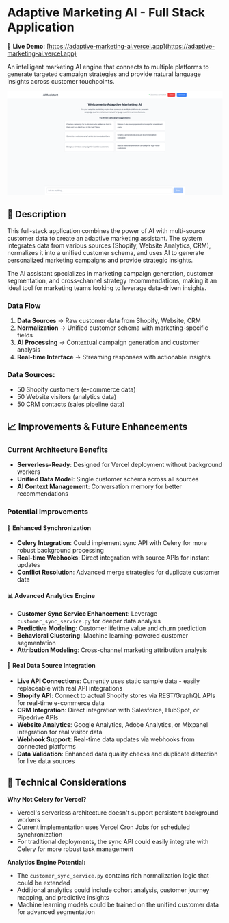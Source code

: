 # Adaptive Marketing AI - Full Stack Application

🚀 **Live Demo**: [https://adaptive-marketing-ai.vercel.app](https://adaptive-marketing-ai.vercel.app)

An intelligent marketing AI engine that connects to multiple platforms to generate targeted campaign strategies and provide natural language insights across customer touchpoints.

![Adaptive Marketing AI Screenshot](sample.png)

## 🎯 Description

This full-stack application combines the power of AI with multi-source customer data to create an adaptive marketing assistant. The system integrates data from various sources (Shopify, Website Analytics, CRM), normalizes it into a unified customer schema, and uses AI to generate personalized marketing campaigns and provide strategic insights.

The AI assistant specializes in marketing campaign generation, customer segmentation, and cross-channel strategy recommendations, making it an ideal tool for marketing teams looking to leverage data-driven insights.

### Data Flow
1. **Data Sources** → Raw customer data from Shopify, Website, CRM
2. **Normalization** → Unified customer schema with marketing-specific fields
3. **AI Processing** → Contextual campaign generation and customer analysis
4. **Real-time Interface** → Streaming responses with actionable insights

### Data Sources:
- 50 Shopify customers (e-commerce data)
- 50 Website visitors (analytics data)  
- 50 CRM contacts (sales pipeline data)

## 📈 Improvements & Future Enhancements

### Current Architecture Benefits
- **Serverless-Ready**: Designed for Vercel deployment without background workers
- **Unified Data Model**: Single customer schema across all sources
- **AI Context Management**: Conversation memory for better recommendations

### Potential Improvements

#### 🔄 Enhanced Synchronization
- **Celery Integration**: Could implement sync API with Celery for more robust background processing
- **Real-time Webhooks**: Direct integration with source APIs for instant updates
- **Conflict Resolution**: Advanced merge strategies for duplicate customer data

#### 📊 Advanced Analytics Engine
- **Customer Sync Service Enhancement**: Leverage `customer_sync_service.py` for deeper data analysis
- **Predictive Modeling**: Customer lifetime value and churn prediction
- **Behavioral Clustering**: Machine learning-powered customer segmentation
- **Attribution Modeling**: Cross-channel marketing attribution analysis

#### 🔌 Real Data Source Integration
- **Live API Connections**: Currently uses static sample data - easily replaceable with real API integrations
- **Shopify API**: Connect to actual Shopify stores via REST/GraphQL APIs for real-time e-commerce data
- **CRM Integration**: Direct integration with Salesforce, HubSpot, or Pipedrive APIs
- **Website Analytics**: Google Analytics, Adobe Analytics, or Mixpanel integration for real visitor data
- **Webhook Support**: Real-time data updates via webhooks from connected platforms
- **Data Validation**: Enhanced data quality checks and duplicate detection for live data sources

## 🔧 Technical Considerations

**Why Not Celery for Vercel?**
- Vercel's serverless architecture doesn't support persistent background workers
- Current implementation uses Vercel Cron Jobs for scheduled synchronization
- For traditional deployments, the sync API could easily integrate with Celery for more robust task management

**Analytics Engine Potential:**
- The `customer_sync_service.py` contains rich normalization logic that could be extended
- Additional analytics could include cohort analysis, customer journey mapping, and predictive insights
- Machine learning models could be trained on the unified customer data for advanced segmentation
